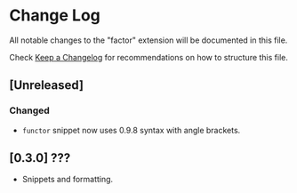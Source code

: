 # Change Log

All notable changes to the "factor" extension will be documented in this file.

Check [Keep a Changelog](http://keepachangelog.com/) for recommendations on how to structure this file.

## [Unreleased]

### Changed

- `functor` snippet now uses 0.9.8 syntax with angle brackets.

## [0.3.0] ???

- Snippets and formatting.
